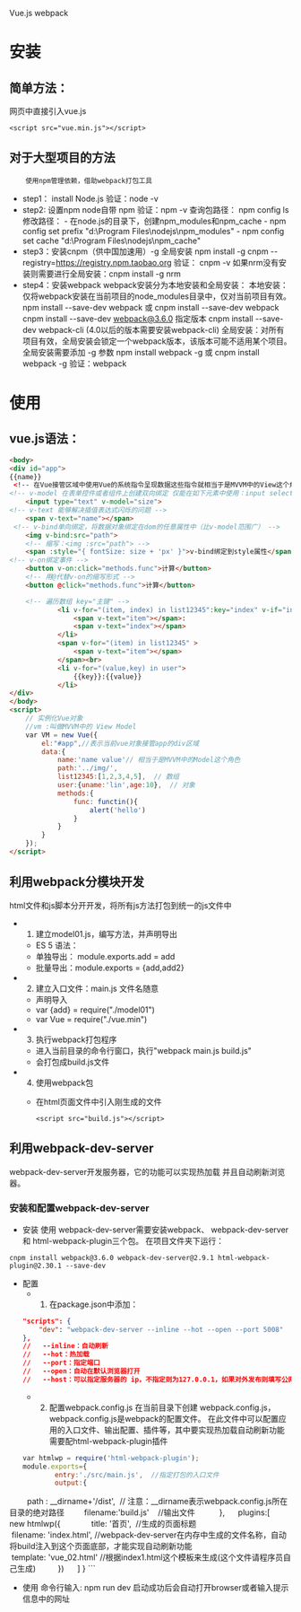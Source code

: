 Vue.js webpack

# 安装
## 简单方法：

网页中直接引入vue.js

	<script src="vue.min.js"></script>
## 对于大型项目的方法
		使用npm管理依赖，借助webpack打包工具
- step1： install Node.js
	验证：node -v
- step2: 设置npm
	node自带 npm
	验证：npm -v
	查询包路径： npm config ls
	修改路径：
		- 在node.js的目录下，创建npm_modules和npm_cache
		- npm config set prefix "d:\Program Files\nodejs\npm_modules"
		- npm config set cache "d:\Program Files\nodejs\npm_cache"
- step3：安装cnpm（供中国加速用）-g 全局安装
	npm install -g cnpm --registry=https://registry.npm.taobao.org
	验证： cnpm -v
	如果nrm没有安装则需要进行全局安装：cnpm install -g nrm
- step4：安装webpack
	webpack安装分为本地安装和全局安装：
	本地安装：仅将webpack安装在当前项目的node_modules目录中，仅对当前项目有效。
    	npm install --save-dev webpack 或 cnpm install --save-dev webpack
		cnpm install --save-dev webpack@3.6.0   指定版本
		cnpm install --save-dev webpack-cli	(4.0以后的版本需要安装webpack-cli)
	全局安装：对所有项目有效，全局安装会锁定一个webpack版本，该版本可能不适用某个项目。全局安装需要添加 -g 参数
		npm install webpack -g 或 cnpm install webpack -g
	验证：webpack
	
# 使用
## vue.js语法：
```html
<body>
<div id="app">
{{name}}
 <!‐‐ 在Vue接管区域中使用Vue的系统指令呈现数据这些指令就相当于是MVVM中的View这个角色 ‐‐>
<!-- v-model 在表单控件或者组件上创建双向绑定 仅能在如下元素中使用：input select textarea components(Vue组件)-->
	<input type="text" v-model="size">
<!-- v-text 能够解决插值表达式闪烁的问题 -->
	<span v-text="name"></span>
 <!-- v-bind单向绑定，将数据对象绑定在dom的任意属性中（比v-model范围广） -->
	<img v-bind:src="path">
	<!-- 缩写：<img :src="path"> -->
	<span :style="{ fontSize: size + 'px' }">v-bind绑定到style属性</span>
<!-- v-on绑定事件 -->
	<button v-on:click="methods.func">计算</button>
	<!-- 用@代替v-on的缩写形式 -->
	<button @click="methods.func">计算</button>

	<!-- 遍历数组 key="主键" -->
            <li v-for="(item, index) in list12345":key="index" v-if="index % 2 == 0">
                <span v-text="item"></span>:
                <span v-text="index"></span>
            </li>
            <span v-for="(item) in list12345" >
                <span v-text="item"></span>
            </span><br>
            <li v-for="(value,key) in user">
                {{key}}:{{value}}
            </li>
</div>
</body>
<script>
    // 实例化Vue对象
    //vm :叫做MVVM中的 View Model
    var VM = new Vue({
        el:"#app",//表示当前vue对象接管app的div区域
        data:{
            name:'name value'// 相当于是MVVM中的Model这个角色
			path:'../img/',
			list12345:[1,2,3,4,5],  // 数组
            user:{uname:'lin',age:10},  // 对象
			methods:{
				func: functin(){
					alert('hello')
				}
			}
        }
    });
</script>
```


## 利用webpack分模块开发
html文件和js脚本分开开发，将所有js方法打包到统一的js文件中
- 1. 建立model01.js，编写方法，并声明导出
    - ES 5 语法：
    - 单独导出： module.exports.add = add
    - 批量导出：module.exports = {add,add2}
- 2. 建立入口文件：main.js 文件名随意
    - 声明导入
    - var {add} = require("./model01")
    - var Vue = require("./vue.min")
- 3. 执行webpack打包程序
    - 进入当前目录的命令行窗口，执行"webpack main.js build.js"
    - 会打包成build.js文件
- 4. 使用webpack包
    - 在html页面文件中引入刚生成的文件 
	
	    ```
	    <script src="build.js"></script>
	    ```
	
	    
	
## 利用webpack-dev-server
webpack-dev-server开发服务器，它的功能可以实现热加载 并且自动刷新浏览器。
### 安装和配置webpack-dev-server
- 安装
使用 webpack-dev-server需要安装webpack、 webpack-dev-server和 html-webpack-plugin三个包。
在项目文件夹下运行：
``` 
cnpm install webpack@3.6.0 webpack-dev-server@2.9.1 html-webpack-plugin@2.30.1 --save-dev
```
- 配置
	- 1. 在package.json中添加：
	```json
	"scripts": {
		"dev": "webpack-dev-server --inline --hot --open --port 5008"
	},
	//   --inline：自动刷新
	//   --hot：热加载
	//   --port：指定端口
	//   --open：自动在默认浏览器打开
	//   --host：可以指定服务器的 ip，不指定则为127.0.0.1，如果对外发布则填写公网ip地址
	```
	- 2. 配置webpack.config.js
	在当前目录下创建 webpack.config.js， webpack.config.js是webpack的配置文件。
	在此文件中可以配置应用的入口文件、输出配置、插件等，其中要实现热加载自动刷新功能需要配html-webpack-plugin插件
	```js
	var htmlwp = require('html‐webpack‐plugin');
	module.exports={
	    	entry:'./src/main.js',  //指定打包的入口文件
	    	output:{
        path : __dirname+'/dist',  // 注意：__dirname表示webpack.config.js所在目录的绝对路径
        filename:'build.js'    //输出文件     
	    	},
	    	plugins:[
	        	new htmlwp({
	           	 title: '首页',  //生成的页面标题<head><title>首页</title></head>
	           	 filename: 'index.html', //webpack‐dev‐server在内存中生成的文件名称，自动将build注入到这个页面底部，才能实现自动刷新功能
	           	 template: 'vue_02.html' //根据index1.html这个模板来生成(这个文件请程序员自己生成)
	       		 })
	   		 ]
	}
	```
- 使用
命令行输入: npm run dev
启动成功后会自动打开browser或者输入提示信息中的网址
